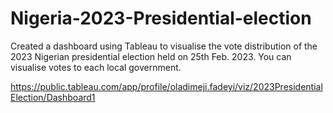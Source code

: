 # Nigeria-2023-Presidential-election
Created a dashboard using Tableau to visualise the vote distribution of the 2023 Nigerian presidential election held on 25th Feb. 2023. You can visualise votes to each local government.

https://public.tableau.com/app/profile/oladimeji.fadeyi/viz/2023PresidentialElection/Dashboard1

